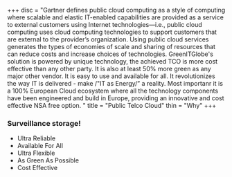 +++
disc = "Gartner defines public cloud computing as a style of computing where scalable and elastic IT-enabled capabilities are provided as a service to external customers using Internet technologies—i.e., public cloud computing uses cloud computing technologies to support customers that are external to the provider’s organization. Using public cloud services generates the types of economies of scale and sharing of resources that can reduce costs and increase choices of technologies. GreenITGlobe's solution is powered by unique technology, the achieved TCO is more cost effective than any other party.  It is also at least 50% more green as any major other vendor.  It is easy to use and available for all.  It revolutionizes the way IT is delivered - make /"IT as Energy/” a reality.  Most importanr it is a 100% European Cloud ecosystem where all the technology components have been engineered and build in Europe, providing an innovative and cost effective NSA free option. "
title = "Public Telco Cloud"
thin = "Why"
+++


### Surveillance storage!

* Ultra Reliable
* Available For All
* Ultra Flexible 
* As Green As Possible
* Cost Effective